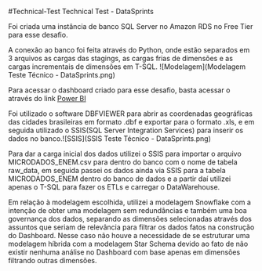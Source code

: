 #Technical-Test
Technical Test - DataSprints


Foi criada uma instância de banco SQL Server no Amazon RDS no Free Tier para esse desafio.

A conexão ao banco foi feita através do Python, onde estão separados em 3 arquivos as cargas das stagings, as cargas frias de dimensões e as cargas incrementais de dimensões em T-SQL. ![Modelagem](Modelagem Teste Técnico - DataSprints.png)

Para acessar o dashboard criado para esse desafio, basta acessar o através do link [Power BI]()

Foi utilizado o software DBFVIEWER para abrir as coordenadas geográficas das cidades brasileiras em formato .dbf e exportar para o formato .xls, e em seguida utilizado o SSIS(SQL Server Integration Services) para inserir os dados no banco.![SSIS](SSIS Teste Técnico - DataSprints.png)

Para dar a carga inicial dos dados utilizei o SSIS para importar o arquivo MICRODADOS_ENEM.csv para dentro do banco com o nome de tabela raw_data, em seguida passei os dados ainda via SSIS para a tabela MICRODADOS_ENEM dentro do banco de dados e a partir daí utilizei apenas o T-SQL para fazer os ETLs e carregar o DataWarehouse.

Em relação à modelagem escolhida, utilizei a modelagem Snowflake com a intenção de obter uma modelagem sem redundâncias e também uma boa governança dos dados, separando as dimensões selecionadas através dos assuntos que seriam de relevância para filtrar os dados fatos na construção do Dashboard. Nesse caso não houve a necessidade de se estruturar uma modelagem híbrida com a modelagem Star Schema devido ao fato de não existir nenhuma análise no Dashboard com base apenas em dimensões filtrando outras dimensões.


